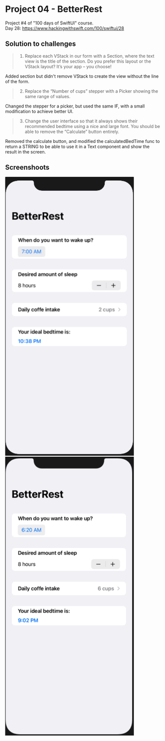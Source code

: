 # Project 04 - BetterRest

Project #4 of "100 days of SwiftUI" course.</br>
Day 28: https://www.hackingwithswift.com/100/swiftui/28

## Solution to challenges


>1. Replace each VStack in our form with a Section, where the text view is the title of the section. Do you prefer this layout or the VStack layout? It’s your app – you choose!

Added section but didn't remove VStack to create the view without the line of the form.

>2. Replace the “Number of cups” stepper with a Picker showing the same range of values.

Changed the stepper for a picker, but used the same IF, with a small modification to achieve better UI.

>3. Change the user interface so that it always shows their recommended bedtime using a nice and large font. You should be able to remove the “Calculate” button entirely.

Removed the calculate button, and modified the calculatedBedTime func to return a STRING to be able to use it in a Text component and show the result in the screen.

## Screenshoots

<img src="screenshots/startScreen.png" width="414" height="896"/><img src="screenshots/changedScreen.png" width="414" height="896"/>
